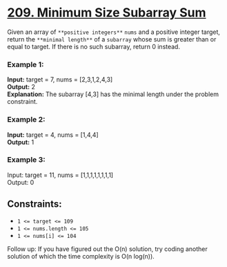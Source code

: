 # [209. Minimum Size Subarray Sum](https://leetcode.com/problems/minimum-size-subarray-sum/description/)
Given an array of `**positive integers**` `nums` and a positive integer target, return the `**minimal length**` of a
`subarray`
whose sum is greater than or equal to target. If there is no such subarray, return 0 instead.

### Example 1:

**Input:** target = 7, nums = [2,3,1,2,4,3]  
**Output:** 2  
**Explanation:** The subarray [4,3] has the minimal length under the problem constraint.

### Example 2:

**Input:** target = 4, nums = [1,4,4]  
**Output:** 1  

### Example 3:

Input: target = 11, nums = [1,1,1,1,1,1,1,1]  
Output: 0  

 

## Constraints:

* `1 <= target <= 109  `
* `1 <= nums.length <= 105`
* `1 <= nums[i] <= 104`

 
Follow up: If you have figured out the O(n) solution, try coding another solution of which the time complexity is O(n log(n)).